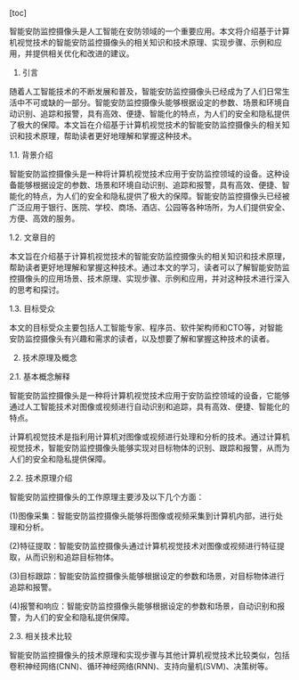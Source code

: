 
[toc]                    
                
                
智能安防监控摄像头是人工智能在安防领域的一个重要应用。本文将介绍基于计算机视觉技术的智能安防监控摄像头的相关知识和技术原理、实现步骤、示例和应用，并提供相关优化和改进的建议。

1. 引言

随着人工智能技术的不断发展和普及，智能安防监控摄像头已经成为了人们日常生活中不可或缺的一部分。智能安防监控摄像头能够根据设定的参数、场景和环境自动识别、追踪和报警，具有高效、便捷、智能化的特点，为人们的安全和隐私提供了极大的保障。本文旨在介绍基于计算机视觉技术的智能安防监控摄像头的相关知识和技术原理，帮助读者更好地理解和掌握这种技术。

1.1. 背景介绍

智能安防监控摄像头是一种将计算机视觉技术应用于安防监控领域的设备。这种设备能够根据设定的参数、场景和环境自动识别、追踪和报警，具有高效、便捷、智能化的特点，为人们的安全和隐私提供了极大的保障。智能安防监控摄像头已经被广泛应用于银行、医院、学校、商场、酒店、公园等各种场所，为人们提供安全、方便、高效的服务。

1.2. 文章目的

本文旨在介绍基于计算机视觉技术的智能安防监控摄像头的相关知识和技术原理，帮助读者更好地理解和掌握这种技术。通过本文的学习，读者可以了解智能安防监控摄像头的应用场景、技术原理、实现步骤、示例和应用，并对这种技术进行深入的思考和探讨。

1.3. 目标受众

本文的目标受众主要包括人工智能专家、程序员、软件架构师和CTO等，对智能安防监控摄像头有兴趣和需求的读者，以及想要了解和掌握这种技术的读者。

2. 技术原理及概念

2.1. 基本概念解释

智能安防监控摄像头是一种将计算机视觉技术应用于安防监控领域的设备，它能够通过人工智能技术对图像或视频进行自动识别和追踪，具有高效、便捷、智能化的特点。

计算机视觉技术是指利用计算机对图像或视频进行处理和分析的技术。通过计算机视觉技术，智能安防监控摄像头能够实现对目标物体的识别、跟踪和报警，从而为人们的安全和隐私提供保障。

2.2. 技术原理介绍

智能安防监控摄像头的工作原理主要涉及以下几个方面：

(1)图像采集：智能安防监控摄像头能够将图像或视频采集到计算机内部，进行处理和分析。

(2)特征提取：智能安防监控摄像头通过计算机视觉技术对图像或视频进行特征提取，从而识别和追踪目标物体。

(3)目标跟踪：智能安防监控摄像头能够根据设定的参数和场景，对目标物体进行追踪和报警。

(4)报警和响应：智能安防监控摄像头能够根据设定的参数和场景，自动识别和报警，为人们的安全和隐私提供保障。

2.3. 相关技术比较

智能安防监控摄像头的技术原理和实现步骤与其他计算机视觉技术比较类似，包括卷积神经网络(CNN)、循环神经网络(RNN)、支持向量机(SVM)、决策树等。

